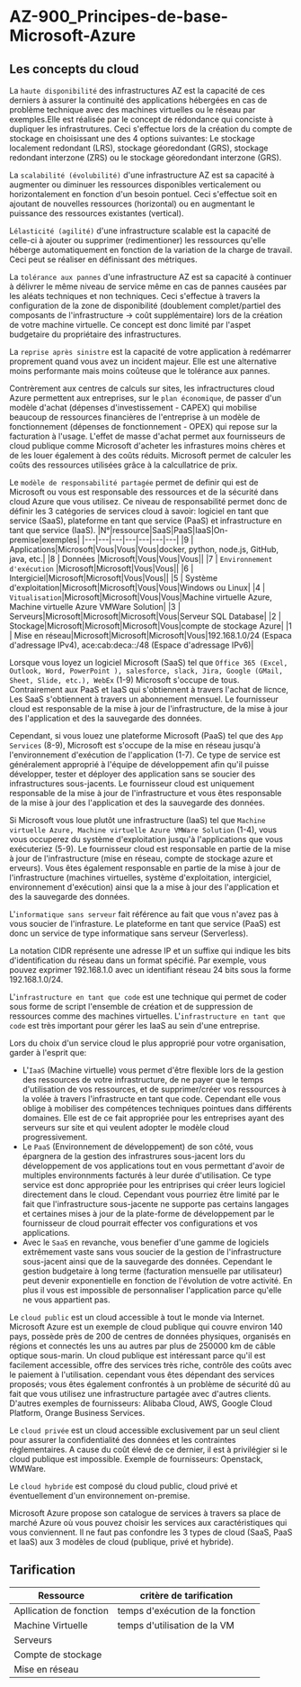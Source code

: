 # AZ-900_Principes-de-base-Microsoft-Azure

## Les concepts du cloud

La `haute disponibilité` des infrastructures AZ est la capacité de ces derniers à assurer la continuité des applications hébergées en cas de problème technique avec des machines virtuelles ou le réseau par exemples.Elle est réalisée par le concept de rédondance qui conciste à dupliquer les infrastrutures. Ceci s'effectue lors de la création du compte de stockage en choisissant une des 4 options suivantes: Le stockage localement redondant (LRS), stockage géoredondant (GRS), stockage redondant interzone (ZRS) ou le stockage géoredondant interzone (GRS).

La `scalabilité (évolubilité)` d'une infrastructure AZ est sa capacité à augmenter ou diminuer les ressources disponibles verticalement ou horizontalement en fonction d'un besoin pontuel. Ceci s'effectue soit en ajoutant de nouvelles ressources (horizontal) ou en augmentant le puissance des ressources existantes (vertical). 

L`élasticité (agilité)` d'une infrastructure scalable est la capacité de celle-ci à ajouter ou supprimer (redimentioner) les ressources qu'elle héberge automatiquement en fonction de la variation de la charge de travail. Ceci peut se réaliser en définissant des métriques.

La `tolérance aux pannes` d'une infrastructure AZ est sa capacité à continuer à délivrer le même niveau de service même en cas de pannes causées par les aléats techniques et non techniques. Ceci s'effectue à travers la configuration de la zone de disponibilité (doublement complet/partiel des composants de l'infrastructure -> coût supplémentaire) lors de la création de votre machine virtuelle. Ce concept est donc limité par l'aspet budgetaire du propriétaire des infrastructures.

La `reprise après sinistre` est la capacité de votre application à redémarrer proprement quand vous avez un incident majeur. Elle est une alternative moins performante mais moins coûteuse que le tolérance aux pannes.

Contrèrement aux centres de calculs sur sites, les infractructures cloud Azure permettent aux entreprises, sur le `plan économique`, de passer d'un modèle d'achat (dépenses d'investissement - CAPEX) qui mobilise beaucoup de ressources financières de l'entreprise à un modèle de fonctionnement (dépenses de fonctionnement - OPEX) qui repose sur la facturation à l'usage. L'effet de masse d'achat permet aux fournisseurs de cloud publique comme Microsoft d'acheter les infrastures moins chères et de les louer également à des coûts réduits. Microsoft permet de calculer les coûts des ressources utilisées grâce à la calcullatrice de prix.

Le `modèle de responsabilité partagée` permet de definir qui est de Microsoft ou vous est responsable des ressources et de la sécurité dans cloud Azure que vous utilisez. Ce niveau de responsabilité permet donc de définir les 3 catégories de services cloud à savoir: logiciel en tant que service (SaaS), plateforme en tant que service (PaaS) et infrastructure en tant que service (IaaS).
|N°|ressource|SaaS|PaaS|IaaS|On-premise|exemples|
|---|---|---|---|---|---|---|
|9 | Applications|Microsoft|Vous|Vous|Vous|docker, python, node.js, GitHub, java, etc.|
|8 | Données |Microsoft|Vous|Vous|Vous||
|7 | `Environnement d'exécution` |Microsoft|Microsoft|Vous|Vous||
|6 | Intergiciel|Microsoft|Microsoft|Vous|Vous||
|5 | Système d'exploitation|Microsoft|Microsoft|Vous|Vous|Windows ou Linux|
|4 | `Vitualisation`|Microsoft|Microsoft|Vous|Vous|Machine virtuelle Azure, Machine virtuelle Azure VMWare Solution|
|3 | Serveurs|Microsoft|Microsoft|Microsoft|Vous|Serveur SQL Database|
|2 | Stockage|Microsoft|Microsoft|Microsoft|Vous|compte de stockage Azure|
|1 | Mise en réseau|Microsoft|Microsoft|Microsoft|Vous|192.168.1.0/24 (Espaca d'adressage IPv4), ace:cab:deca::/48 (Espace d'adressage IPv6)|

Lorsque vous loyez un logiciel Microsoft (SaaS) tel que `Office 365 (Excel, Outlook, Word, PowerPoint ), salesforce, slack, Jira, Google (GMail, Sheet, Slide, etc.), WebEx` (1-9) Microsoft s'occupe de tous. Contrairement aux PaaS et IaaS qui s'obtiennent à travers l'achat de licnce, Les SaaS s'obtiennent à travers un abonnement mensuel. Le fournisseur cloud est responsable de la mise à jour de l'infrastructure, de la mise à jour des l'application et des la sauvegarde des données.

Cependant, si vous louez une plateforme Microsoft (PaaS) tel que des `App Services` (8-9), Microsoft est s'occupe de la mise en réseau jusqu'à l'environnement d'exécution de l'application (1-7). Ce type de service est généralement approprié à l'équipe de développement afin qu'il puisse développer, tester et déployer des application sans se soucier des infrastructures sous-jacents. Le fournisseur cloud est uniquement responsable de la mise à jour de l'infrastructure et vous êtes responsable de la mise à jour des l'application et des la sauvegarde des données.

Si Microsoft vous loue plutôt une infrastructure (IaaS) tel que `Machine virtuelle Azure, Machine virtuelle Azure VMWare Solution` (1-4), vous vous occuperez du système d'exploitation jusqu'à l'applications que vous exécuteriez (5-9). Le fournisseur cloud est responsable en partie de la mise à jour de l'infrastructure (mise en réseau, compte de stockage azure et erveurs). Vous êtes également responsable en partie de la mise à jour de l'infrastructure (machines virtuelles, système d'exploitation, intergiciel, environnement d'exécution) ainsi que la a mise à jour des l'application et des la sauvegarde des données.

L'`informatique sans serveur` fait référence au fait que vous n'avez pas à vous soucier de l'infrasture. Le plateforme en tant que service (PaaS) est donc un service de type informatique sans serveur (Serverless).

La notation CIDR représente une adresse IP et un suffixe qui indique les bits d'identification du réseau dans un format spécifié. Par exemple, vous pouvez exprimer 192.168.1.0 avec un identifiant réseau 24 bits sous la forme 192.168.1.0/24.

L'`infrastructure en tant que code` est une technique qui permet de coder sous forme de script l'ensemble de création et de suppression de ressources comme des machines virtuelles. L'`infrastructure en tant que code` est très important pour gérer les IaaS au sein d'une entreprise.

Lors du choix d'un service cloud le plus approprié pour votre organisation, garder à l'esprit que:
- L'`IaaS` (Machine virtuelle) vous permet d'être flexible lors de la gestion des ressources de votre infrastructure, de ne payer que le temps d'utilisation de vos ressources, et de supprimer/créer vos ressources à la volée à travers l'infrastructe en tant que code. Cependant elle vous oblige à mobiliser des compétences techniques pointues dans différents domaines. Elle est de ce fait appropriée pour les entreprises ayant des serveurs sur site et qui veulent adopter le modèle cloud progressivement.
- Le `PaaS` (Environnement de développement) de son côté, vous épargnera de la gestion des infrastrures sous-jacent lors du développement de vos applications tout en vous permettant d'avoir de multiples environnments facturés à leur durée d'utilisation. Ce type service est donc appropriée pour les entriprises qui créer leurs logiciel directement dans le cloud. Cependant vous pourriez être limité par le fait que l'infrastructure sous-jacente ne supporte pas certains langages et certaines mises à jour de la plate-forme de développement par le fournisseur de cloud pourrait effecter vos configurations et vos applications.
- Avec le `SaaS` en revanche, vous benefier d'une gamme de logiciels extrêmement vaste sans vous soucier de la gestion de l'infrastructure sous-jacent ainsi que de la sauvegarde des données. Cependant le gestion budgetaire à long terme (facturation mensuelle par utilisateur) peut devenir exponentielle en fonction de l'évolution de votre activité. En plus il vous est impossible de personnaliser l'application parce qu'elle ne vous appartient pas.

Le `cloud public` est un cloud accessible à tout le monde via Internet. Microsoft Azure est un exemple de cloud publique qui couvre environ 140 pays, possède près de 200 de centres de données physiques, organisés en régions et connectés les uns au autres par plus de 250000 km de câble optique sous-marin. Un cloud publique est intéressant parce qu'il est facilement accessible, offre des services très riche, contrôle des coûts avec le paiement à l'utilisation. cependant vous êtes dépendant des services proposés; vous êtes également confrontés à un problème de sécurité dû au fait que vous utilisez une infrastructure partagée avec d'autres clients. D'autres exemples de fournisseurs: Alibaba Cloud, AWS, Google Cloud Platform, Orange Business Services.

Le `cloud privée` est un cloud accessible exclusivement par un seul client pour assurer la confidentialité des données et les contraintes réglementaires. A cause du coût élevé de ce dernier, il est à privilégier si le cloud publique est impossible. Exemple de fournisseurs: Openstack, WMWare.

Le `cloud hybride` est composé du cloud public, cloud privé et éventuellement d'un environnement on-premise.

Microsoft Azure propose son catalogue de services à travers sa place de marché Azure où vous pouvez choisir les services aux caractéristiques qui vous conviennent. Il ne faut pas confondre les 3 types de cloud (SaaS, PaaS et IaaS) aux 3 modèles de cloud (publique, privé et hybride).

## Tarification

|Ressource|critère de tarification|
|---|---|
|Apllication de fonction|temps d'exécution de la fonction|
|Machine Virtuelle|temps d'utilisation de la VM|
|Serveurs||
|Compte de stockage||
|Mise en réseau||

